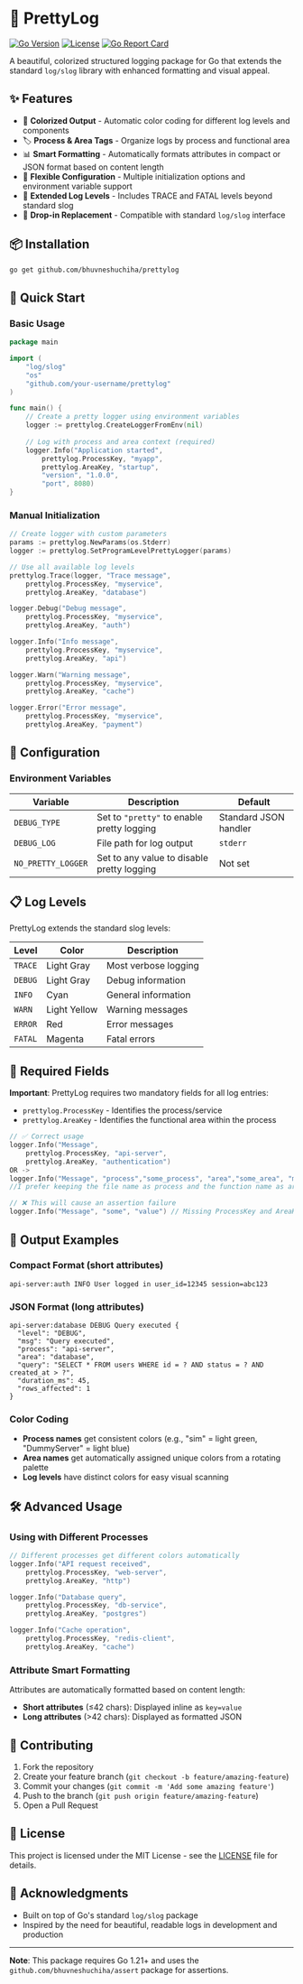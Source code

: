 # 🎨 PrettyLog

[![Go Version](https://img.shields.io/badge/go-%3E%3D1.21-blue.svg)](https://golang.org/)
[![License](https://img.shields.io/badge/license-MIT-green.svg)](LICENSE)
[![Go Report Card](https://goreportcard.com/badge/github.com/your-username/prettylog)](https://goreportcard.com/report/github.com/your-username/prettylog)

A beautiful, colorized structured logging package for Go that extends the standard `log/slog` library with enhanced formatting and visual appeal.

## ✨ Features

- 🎨 **Colorized Output** - Automatic color coding for different log levels and components
- 🏷️ **Process & Area Tags** - Organize logs by process and functional area  
- 📊 **Smart Formatting** - Automatically formats attributes in compact or JSON format based on content length
- 🔧 **Flexible Configuration** - Multiple initialization options and environment variable support
- 📝 **Extended Log Levels** - Includes TRACE and FATAL levels beyond standard slog
- 🚀 **Drop-in Replacement** - Compatible with standard `log/slog` interface

## 📦 Installation

```bash
go get github.com/bhuvneshuchiha/prettylog
```

## 🚀 Quick Start

### Basic Usage

```go
package main

import (
    "log/slog"
    "os"
    "github.com/your-username/prettylog"
)

func main() {
    // Create a pretty logger using environment variables
    logger := prettylog.CreateLoggerFromEnv(nil)
    
    // Log with process and area context (required)
    logger.Info("Application started", 
        prettylog.ProcessKey, "myapp",
        prettylog.AreaKey, "startup",
        "version", "1.0.0",
        "port", 8080)
}
```

### Manual Initialization

```go
// Create logger with custom parameters
params := prettylog.NewParams(os.Stderr)
logger := prettylog.SetProgramLevelPrettyLogger(params)

// Use all available log levels
prettylog.Trace(logger, "Trace message", 
    prettylog.ProcessKey, "myservice",
    prettylog.AreaKey, "database")

logger.Debug("Debug message",
    prettylog.ProcessKey, "myservice", 
    prettylog.AreaKey, "auth")

logger.Info("Info message",
    prettylog.ProcessKey, "myservice",
    prettylog.AreaKey, "api")

logger.Warn("Warning message",
    prettylog.ProcessKey, "myservice",
    prettylog.AreaKey, "cache")

logger.Error("Error message",
    prettylog.ProcessKey, "myservice", 
    prettylog.AreaKey, "payment")
```

## 🔧 Configuration

### Environment Variables

| Variable | Description | Default |
|----------|-------------|---------|
| `DEBUG_TYPE` | Set to `"pretty"` to enable pretty logging | Standard JSON handler |
| `DEBUG_LOG` | File path for log output | `stderr` |
| `NO_PRETTY_LOGGER` | Set to any value to disable pretty logging | Not set |


## 📋 Log Levels

PrettyLog extends the standard slog levels:

| Level | Color | Description |
|-------|-------|-------------|
| `TRACE` | Light Gray | Most verbose logging |
| `DEBUG` | Light Gray | Debug information |
| `INFO` | Cyan | General information |
| `WARN` | Light Yellow | Warning messages |
| `ERROR` | Red | Error messages |
| `FATAL` | Magenta | Fatal errors |

## 📝 Required Fields

**Important**: PrettyLog requires two mandatory fields for all log entries:

- `prettylog.ProcessKey` - Identifies the process/service
- `prettylog.AreaKey` - Identifies the functional area within the process

```go
// ✅ Correct usage
logger.Info("Message", 
    prettylog.ProcessKey, "api-server",
    prettylog.AreaKey, "authentication")
OR ->
logger.Info("Message", "process","some_process", "area","some_area", "metadata/port/err")
//I prefer keeping the file name as process and the function name as area for better log tracing.

// ❌ This will cause an assertion failure
logger.Info("Message", "some", "value") // Missing ProcessKey and AreaKey
```

## 🎨 Output Examples

### Compact Format (short attributes)
```
api-server:auth INFO User logged in user_id=12345 session=abc123
```

### JSON Format (long attributes)
```
api-server:database DEBUG Query executed {
  "level": "DEBUG",
  "msg": "Query executed",
  "process": "api-server",
  "area": "database", 
  "query": "SELECT * FROM users WHERE id = ? AND status = ? AND created_at > ?",
  "duration_ms": 45,
  "rows_affected": 1
}
```

### Color Coding
- **Process names** get consistent colors (e.g., "sim" = light green, "DummyServer" = light blue)
- **Area names** get automatically assigned unique colors from a rotating palette
- **Log levels** have distinct colors for easy visual scanning

## 🛠️ Advanced Usage

### Using with Different Processes

```go
// Different processes get different colors automatically
logger.Info("API request received",
    prettylog.ProcessKey, "web-server",
    prettylog.AreaKey, "http")

logger.Info("Database query",
    prettylog.ProcessKey, "db-service", 
    prettylog.AreaKey, "postgres")

logger.Info("Cache operation",
    prettylog.ProcessKey, "redis-client",
    prettylog.AreaKey, "cache")
```

### Attribute Smart Formatting

Attributes are automatically formatted based on content length:
- **Short attributes** (≤42 chars): Displayed inline as `key=value`
- **Long attributes** (>42 chars): Displayed as formatted JSON

## 🤝 Contributing

1. Fork the repository
2. Create your feature branch (`git checkout -b feature/amazing-feature`)
3. Commit your changes (`git commit -m 'Add some amazing feature'`)
4. Push to the branch (`git push origin feature/amazing-feature`)
5. Open a Pull Request

## 📄 License

This project is licensed under the MIT License - see the [LICENSE](LICENSE) file for details.

## 🙏 Acknowledgments

- Built on top of Go's standard `log/slog` package
- Inspired by the need for beautiful, readable logs in development and production

---

**Note**: This package requires Go 1.21+ and uses the `github.com/bhuvneshuchiha/assert` package for assertions.
